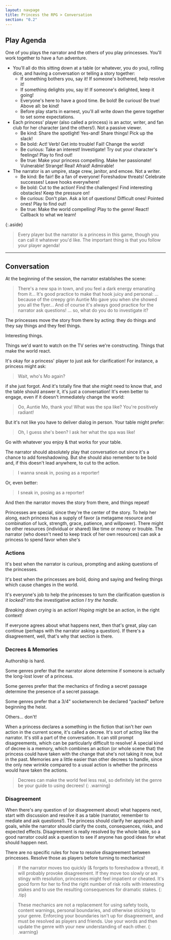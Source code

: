 ```yaml
---
layout: navpage
title: Princess the RPG > Conversation
section: "0.2"
---
```


## Play Agenda

One of you plays the narrator and the others of you play princesses. You'll work together to have a fun adventure.
* You'll all do this sitting down at a table (or whatever, you do you), rolling dice, and having a conversation or telling a story together:
  * If something bothers you, say it! If someone's bothered, help resolve it!
  * If something delights you, say it! If someone's delighted, keep it going!
  * Everyone's here to have a good time. Be bold! Be curious! Be true! Above all: be kind!
  * Before play starts in earnest, you'll all write down the genre together to set some expectations.
* Each princess' player (also called a princess) is an actor, writer, and fan club for her character (and the others!). Not a passive viewer.
  * Be kind: Share the spotlight! Yes-and! Share things! Pick up the slack!
  * Be bold: Act! Verb! Get into trouble! Fail! Change the world!
  * Be curious: Take an interest! Investigate! Try out your character's feelings! Play to find out!
  * Be true: Make your princess compelling. Make her passionate! Vulnerable! Strange! Real! Afraid! Admirable!
* The narrator is an umpire, stage crew, janitor, and emcee. Not a writer.
  * Be kind: Be fair! Be a fan of everyone! Foreshadow threats! Celebrate successes! Leave hooks everywhere!
  * Be bold: Cut to the action! Find the challenges! Find interesting obstacles! Keep the pressure on!
  * Be curious: Don't plan. Ask a lot of questions! Difficult ones! Pointed ones! Play to find out!
  * Be true: Make the world compelling! Play to the genre! React! Callback to what we learn!

{:.aside}
> Every player but the narrator is a princess in this game, though you can call it whatever you'd like.
> The important thing is that you follow your player agenda!

---
## Conversation

At the beginning of the session, the narrator establishes the scene:
> There's a new spa in town, and you feel a dark energy emanating from it...
It's good practice to make that hook juicy and personal:
> ... because of the creepy grin Auntie Mo gave you when she showed you all the flyer...
And of course it's always good practice for the narrator ask questions!
> ... so, what do you do to investigate it?

The princesses move the story from there by acting:
they do things and they say things and they feel things.

Interesting things.

Things we'd want to watch on the TV series we're constructing.
Things that make the world react.

It's okay for a princess' player to just ask for clarification! For instance, a princess might ask:
> Wait, who's Mo again?

if she just forgot.
And it's totally fine that she might need to know that, and the table should answer it, it's just a conversation!
It's even better to engage, even if it doesn't immediately change the world:
> Oo, Auntie Mo, thank you! What was the spa like? You're positively radiant!

But it's not like you have to deliver dialog in person. Your table might prefer:
> Oh, I guess she's been? I ask her what the spa was like!

Go with whatever you enjoy & that works for your table.

The narrator should absolutely play that conversation out since it's a chance to add foreshadowing.
But she should also remember to be bold and, if this doesn't lead anywhere, to cut to the action.
> I wanna sneak in, posing as a reporter!

Or, even better:
> I sneak in, posing as a reporter!

And then the narrator moves the story from there, and things repeat!

Princesses are special, since they're the center of the story.
To help her along, each princess has a supply of favor (a metagame resource and combination of luck, strength, grace, patience, and willpower).
There might be other resources (individual or shared) like time or money or trouble.
The narrator (who doesn't need to keep track of her own resources) can ask a princess to spend favor when she's 

### Actions

It's best when the narrator is curious, prompting and asking questions of the princesses.

It's best when the princesses are bold, doing and saying and feeling things which cause changes in the world.

It's everyone's job to help the princesses to turn the clarification question _is it locked?_ into the investigative action _I try the handle_.

_Breaking down crying_ is an action! _Hoping_ might be an action, in the right context!

If everyone agrees about what happens next, then that's great, play can continue (perhaps with the narrator asking a question).
If there's a disagreement, well, that's why that section is there.

### Decrees & Memories

Authorship is hard.

Some genres prefer that the narrator alone determine if someone is actually the long-lost lover of a princess.

Some genres prefer that the mechanics of finding a secret passage determine the presence of a secret passage.

Some genres prefer that a 3/4" socketwrench be declared "packed" before beginning the heist.

Others... don't!

When a princess declares a something in the fiction that isn't her own action in the current scene, it's called a decree.
It's sort of acting like the narrator.
It's still a part of the conversation.
It can still prompt disagreements, which can be particularly difficult to resolve!
A special kind of decree is a memory, which combines an action (or whole scene that) the princess could have taken with the change that she's not taking it now, but in the past.
Memories are a little easier than other decrees to handle, since the only new wrinkle compared to a usual action is whether the princess would have taken the actions.

> Decrees can make the world feel less real, so definitely let the genre be your guide to using decrees!
{: .warning}

### Disagreement

When there's any question of (or disagreement about) what happens next, start with discussion and resolve it as a table
(narrator, remember to mediate and ask questions!).
The princess should clarify her approach and goals, while the narrator should clarify the costs, consequences, risks, and expected effects.
Disagreement is really resolved by the whole table, so a good narrator could ask a question to see if anyone has good ideas for what should happen next.

There are no specific rules for how to resolve disagreement between princesses.
Resolve those as players before turning to mechanics!

> If the narrator moves too quickly (& forgets to foreshadow a threat), it will probably provoke disagreement.
> If they move too slowly or are stingy with resolution, princesses might feel impatient or cheated.
> It's good form for her to find the right number of risk rolls with interesting stakes and to use the resulting consequences for dramatic stakes.
{: .tip}

> These mechanics are not a replacement for using safety tools,
> content warnings, personal boundaries, and otherwise sticking to your genre.
> Enforcing your boundaries isn't up for disagreement, and must be resolved as players and friends.
> Use your words and then update the genre with your new understanding of each other.
{: .warning}

